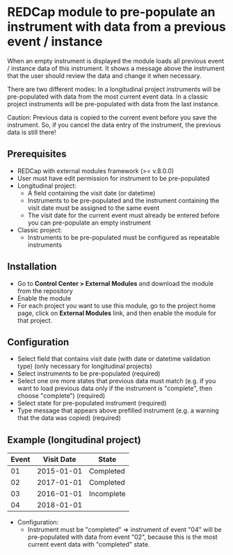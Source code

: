 # REDCap module to pre-populate an instrument with data from a previous event / instance
When an empty instrument is displayed the module loads all previous event / instance data of this instrument. It shows a message above the instrument that the user should review the data and change it when necessary.   

There are two different modes:
In a longitudinal project instruments will be pre-populated with data from the most current event data.
In a classic project instruments will be pre-populated with data from the last instance.

Caution: Previous data is copied to the current event before you save the instrument. So, if you cancel the data entry of the instrument, the previous data is still there!
 
## Prerequisites
- REDCap with external modules framework (>= v.8.0.0)
- User must have edit permission for instrument to be pre-populated
- Longitudinal project:
  - A field containing the visit date (or datetime)
  - Instruments to be pre-populated and the instrument containing the visit date must be assigned to the same event  
  - The visit date for the current event must already be entered before you can pre-populate an empty instrument
- Classic project:
  - Instruments to be pre-populated must be configured as repeatable instruments  

## Installation
- Go to **Control Center > External Modules** and download the module from the repository
- Enable the module
- For each project you want to use this module, go to the project home page, click on **External Modules** link, and then enable the module for that project.

## Configuration
- Select field that contains visit date (with date or datetime validation type) (only necessary for longitudinal projects)
- Select instruments to be pre-populated (required)
- Select one ore more states that previous data must match (e.g. if you want to load previous data only if the instrument is "complete", then choose "complete") (required)
- Select state for pre-populated instrument (required)
- Type message that appears above prefilled instrument (e.g. a warning that the data was copied) (required)

## Example (longitudinal project)

| Event | Visit Date | State |
| --- | --- | --- |
| 01 | 2015-01-01 | Completed |
| 02 | 2017-01-01 | Completed |
| 03 | 2016-01-01 | Incomplete |
| 04 | 2018-01-01 |  |

- Configuration: 
  - Instrument must be "completed" => instrument of event "04" will be pre-populated with data from event "02", because this is the most current event data with "completed" state. 